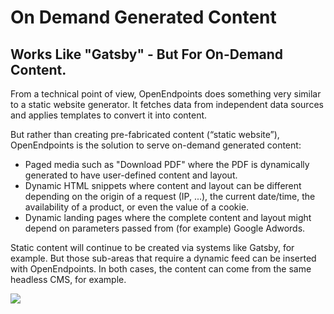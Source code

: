 # On Demand Generated Content
## Works Like "Gatsby" - But For On-Demand Content.

From a technical point of view, OpenEndpoints does something very similar to a static website generator. It fetches data from independent data sources and applies templates to convert it into content.

But rather than creating pre-fabricated content (“static website”), OpenEndpoints is the solution to serve on-demand generated content:

- Paged media such as "Download PDF" where the PDF is dynamically generated to have user-defined content and layout.
- Dynamic HTML snippets where content and layout can be different depending on the origin of a request (IP, ...), the  current date/time, the availability of a product, or even the value of a cookie.
- Dynamic landing pages where the complete content and layout might depend on parameters passed from (for example) Google Adwords.

Static content will continue to be created via systems like Gatsby, for example. But those sub-areas that require a dynamic feed can be inserted with OpenEndpoints. In both cases, the content can come from the same headless CMS, for example.

![](https://cdn.openendpoints.io/images/gitbook/introduction-on-demand-generated-content.svg)